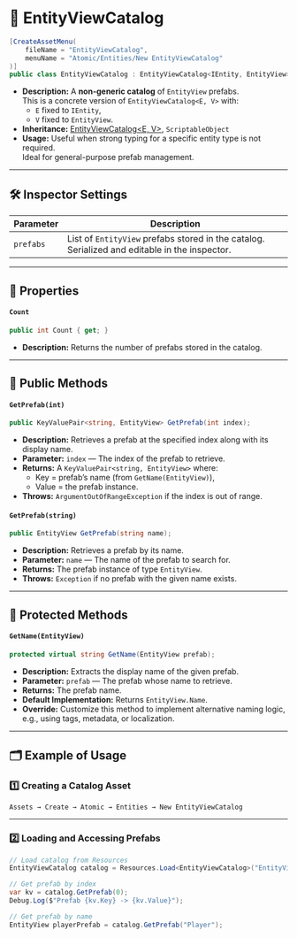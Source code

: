# 🧩 EntityViewCatalog

```csharp
[CreateAssetMenu(
    fileName = "EntityViewCatalog",
    menuName = "Atomic/Entities/New EntityViewCatalog"
)]
public class EntityViewCatalog : EntityViewCatalog<IEntity, EntityView>
```

- **Description:** A **non-generic catalog** of `EntityView` prefabs.  
  This is a concrete version of `EntityViewCatalog<E, V>` with:
    - `E` fixed to `IEntity`,
    - `V` fixed to `EntityView`.
- **Inheritance:** [EntityViewCatalog<E, V>](EntityViewCatalog%601.md), `ScriptableObject`
- **Usage:** Useful when strong typing for a specific entity type is not required.  
  Ideal for general-purpose prefab management.

---

## 🛠 Inspector Settings

| Parameter | Description                                                                                   |
|-----------|-----------------------------------------------------------------------------------------------|
| `prefabs` | List of `EntityView` prefabs stored in the catalog. Serialized and editable in the inspector. |

---

## 🔑 Properties

#### `Count`

```csharp
public int Count { get; }
```

- **Description:** Returns the number of prefabs stored in the catalog.

---

## 🏹 Public Methods

#### `GetPrefab(int)`

```csharp
public KeyValuePair<string, EntityView> GetPrefab(int index);
```

- **Description:** Retrieves a prefab at the specified index along with its display name.
- **Parameter:** `index` — The index of the prefab to retrieve.
- **Returns:** A `KeyValuePair<string, EntityView>` where:
    - Key = prefab’s name (from `GetName(EntityView)`),
    - Value = the prefab instance.
- **Throws:** `ArgumentOutOfRangeException` if the index is out of range.

#### `GetPrefab(string)`

```csharp
public EntityView GetPrefab(string name);
```

- **Description:** Retrieves a prefab by its name.
- **Parameter:** `name` — The name of the prefab to search for.
- **Returns:** The prefab instance of type `EntityView`.
- **Throws:** `Exception` if no prefab with the given name exists.

---

## 🏹 Protected Methods

#### `GetName(EntityView)`

```csharp
protected virtual string GetName(EntityView prefab);
```

- **Description:** Extracts the display name of the given prefab.
- **Parameter:** `prefab` — The prefab whose name to retrieve.
- **Returns:** The prefab name.
- **Default Implementation:** Returns `EntityView.Name`.
- **Override:** Customize this method to implement alternative naming logic, e.g., using tags, metadata, or
  localization.

---

## 🗂 Example of Usage

### 1️⃣ Creating a Catalog Asset

`Assets → Create → Atomic → Entities → New EntityViewCatalog`

---

### 2️⃣ Loading and Accessing Prefabs

```csharp
// Load catalog from Resources
EntityViewCatalog catalog = Resources.Load<EntityViewCatalog>("EntityViewCatalog");

// Get prefab by index
var kv = catalog.GetPrefab(0);
Debug.Log($"Prefab {kv.Key} -> {kv.Value}");

// Get prefab by name
EntityView playerPrefab = catalog.GetPrefab("Player");
```

<!--

# 🗂 EntityViewCatalog

The `EntityViewCatalog` provides a centralized collection of `EntityView` prefabs that can be accessed by name or index. It comes in two forms:

* **Non-generic** version (`EntityViewCatalog`) for working with `IEntity` and `EntityView`.
* **Generic** version (`EntityViewCatalog<E, V>`) for specific entity and view types.

---

## Key Features

### Centralized Prefab Storage
- Stores all `EntityView` prefabs in a single `ScriptableObject`.
- Supports access by name or index.
- Ensures consistent prefab management across scenes and systems.

### Type Safety
- Generic version allows compile-time type checking.
- Non-generic version provides convenience when strong typing is not needed.

### Easy Retrieval
- Provides `GetPrefab(int index)` for index-based access.
- Provides `GetPrefab(string name)` for name-based access.
- Supports custom naming strategies via `GetName`.

---

## EntityViewCatalog

**A shorthand class for `EntityViewCatalog<IEntity, EntityView>`.**

```csharp
[CreateAssetMenu(
    fileName = "EntityViewCatalog",
    menuName = "Atomic/Entities/New EntityViewCatalog"
)]
public class EntityViewCatalog : EntityViewCatalog<IEntity, EntityView>
{
}
```

## EntityViewCatalog<E, V>

**A generic catalog for storing entity views of a specific type.**
```csharp
public abstract class EntityViewCatalog<E, V> : ScriptableObject
    where E : IEntity
    where V : EntityView<E>
{
}
```
---

## Inspector Settings

This section describes the configurable fields of the `EntityViewCatalog` as they appear in the Unity Inspector. These settings allow you to manage and organize your entity view prefabs.

| Field Name | Type             | Description                                            | Notes                                                                 |
|------------|------------------|--------------------------------------------------------|-----------------------------------------------------------------------|
| `prefabs`  | List<EntityView> | The list of entity view prefabs stored in the catalog. | Add, remove, or reorder prefabs to control which views are available. |

### Usage Notes
- The `prefabs` list is serialized and editable in the inspector.
- Each prefab in the list should be a valid `EntityView` instance.
- Prefabs can be accessed at runtime using `GetPrefab(int index)` or `GetPrefab(string name)`.

## Methods

### GetPrefab (by index)
```csharp
KeyValuePair<string, V> GetPrefab(int index);
```
- **Purpose**: Retrieves a prefab along with its name by index.
- **Parameter**: `index` — The zero-based index of the prefab.
- **Returns**: A `KeyValuePair` where the key is the prefab's name and the value is the prefab.
- **Exceptions**: Throws `ArgumentOutOfRangeException` if the index is invalid.

### GetPrefab (by name)
```csharp
V GetPrefab(string name);
```
- **Purpose**: Retrieves a prefab by its name.
- **Parameter**: `name` — The name of the prefab to find.
- **Returns**: The matching prefab instance of type `V`.
- **Exceptions**: Throws `Exception` if no prefab with the given name exists.

### GetName
```csharp
protected internal virtual string GetName(V prefab);
```
- **Purpose**: Returns the display name of a prefab.
- **Parameter**: `prefab` — The prefab to extract the name from.
- **Returns**: The name used for identification, defaults to `EntityView.Name`.
- **Notes**: Override to implement custom naming strategies (e.g., tags, metadata, or localization).


## Example Usage
```csharp
var catalog = Resources.Load<EntityViewCatalog>("EntityViewCatalog");

// Get prefab by index
EntityView prefabEntry = catalog.GetPrefab(0);


// Get prefab by name
EntityView soldierView = catalog.GetPrefab("SoldierView");
```
-->